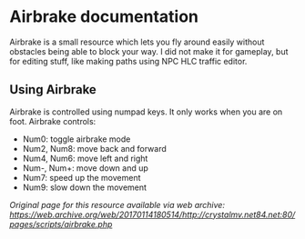 # Airbrake documentation

Airbrake is a small resource which lets you fly around easily without obstacles being able to block your way. I did not make it for gameplay, but for editing stuff, like making paths using NPC HLC traffic editor.

## Using Airbrake
Airbrake is controlled using numpad keys. It only works when you are on foot. Airbrake controls:
* Num0: toggle airbrake mode
* Num2, Num8: move back and forward
* Num4, Num6: move left and right
* Num-, Num+: move down and up
* Num7: speed up the movement
* Num9: slow down the movement

*Original page for this resource available via web archive: https://web.archive.org/web/20170114180514/http://crystalmv.net84.net:80/pages/scripts/airbrake.php*
